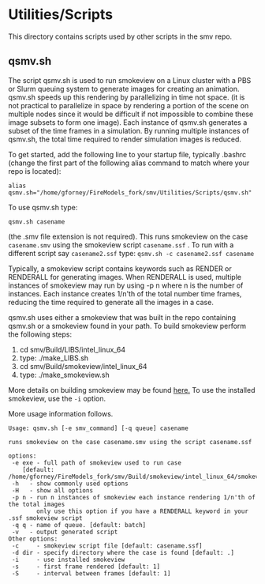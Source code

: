 # Utilities/Scripts

This directory contains scripts used by other scripts in the smv repo.

## qsmv.sh

The script qsmv.sh is used to run smokeview on a Linux cluster with a PBS or Slurm queuing system to generate images for creating an animation. qsmv.sh speeds up this rendering by parallelizing in time not space. (it is not practical to parallelize in space by rendering a portion of the scene on multiple nodes since it would be difficult if not impossible to combine these image subsets to form one image).   Each instance of qsmv.sh generates a subset of the time frames in a simulation. By running multiple instances of qsmv.sh, the total time required to render simulation images is reduced.

To get started, add the following line to your startup file, typically .bashrc 
(change the first part of the following alias command to match where your repo is located):

```alias qsmv.sh="/home/gforney/FireModels_fork/smv/Utilities/Scripts/qsmv.sh"```

To use qsmv.sh type:

```qsmv.sh casename```

(the .smv file extension is not required). This runs smokeview on the case `casename.smv` using the smokeview script `casename.ssf` . To run with a different script say `casename2.ssf` type:
```qsmv.sh -c casename2.ssf casename```

Typically, a smokeview script contains keywords such as RENDER or RENDERALL for generating images.  When RENDERALL is used, multiple instances of smokeview may run by using -p n where n is the number of instances.  Each instance creates 1/n'th of the total number time frames, reducing the time required to generate all the images in a case.

qsmv.sh uses either a smokeview that was built in the repo containing qsmv.sh or a smokeview found in your path.  To build smokeview perform the following steps:

1. cd smv/Build/LIBS/intel_linux_64
2. type: 
 ./make_LIBS.sh
3. cd smv/Build/smokeview/intel_linux_64 
4. type:
 ./make_smokeview.sh
 
More details on building smokeview may be found [here.](https://github.com/firemodels/smv/tree/master/Build/README.md)  To use the installed smokeview, use the `-i` option.

More usage information follows.

```
Usage: qsmv.sh [-e smv_command] [-q queue] casename

runs smokeview on the case casename.smv using the script casename.ssf

options:
 -e exe - full path of smokeview used to run case
    [default: /home/gforney/FireModels_fork/smv/Build/smokeview/intel_linux_64/smokeview_intel_linux_64]
 -h   - show commonly used options
 -H   - show all options
 -p n - run n instances of smokeview each instance rendering 1/n'th of the total images
        only use this option if you have a RENDERALL keyword in your .ssf smokeview script
 -q q - name of queue. [default: batch]
 -v   - output generated script
Other options:
 -c     - smokeview script file [default: casename.ssf]
 -d dir - specify directory where the case is found [default: .]
 -i     - use installed smokeview
 -s     - first frame rendered [default: 1]
 -S     - interval between frames [default: 1]
```
